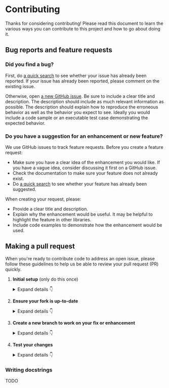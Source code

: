 # Contributing

Thanks for considering contributing! Please read this document to learn the various ways you can contribute to this project and how to go about doing it.

## Bug reports and feature requests

### Did you find a bug?

First, do [a quick search](https://github.com/cheshire-cat-ai/cheshire-cat-api/issues) to see whether your issue has already been reported.
If your issue has already been reported, please comment on the existing issue.

Otherwise, open [a new GitHub issue](https://github.com/cheshire-cat-ai/cheshire-cat-api/issues).  Be sure to include a clear title
and description.  The description should include as much relevant information as possible.  The description should
explain how to reproduce the erroneous behavior as well as the behavior you expect to see.  Ideally you would include a
code sample or an executable test case demonstrating the expected behavior.

### Do you have a suggestion for an enhancement or new feature?

We use GitHub issues to track feature requests. Before you create a feature request:

* Make sure you have a clear idea of the enhancement you would like. If you have a vague idea, consider discussing
it first on a GitHub issue.
* Check the documentation to make sure your feature does not already exist.
* Do [a quick search](https://github.com/cheshire-cat-ai/cheshire-cat-api/issues) to see whether your feature has already been suggested.

When creating your request, please:

* Provide a clear title and description.
* Explain why the enhancement would be useful. It may be helpful to highlight the feature in other libraries.
* Include code examples to demonstrate how the enhancement would be used.

## Making a pull request

When you're ready to contribute code to address an open issue, please follow these guidelines to help us be able to review your pull request (PR) quickly.

1. **Initial setup** (only do this once)

    <details><summary>Expand details 👇</summary><br/>

    If you haven't already done so, please [fork](https://help.github.com/en/enterprise/2.13/user/articles/fork-a-repo) this repository on GitHub.

    Then clone your fork locally with

        git clone https://github.com/USERNAME/cheshire-cat-api.git

    or 

        git clone git@github.com:USERNAME/cheshire-cat-api.git

    At this point the local clone of your fork only knows that it came from *your* repo, github.com/USERNAME/cheshire-cat-api.git, but doesn't know anything the *main* repo, [https://github.com/cheshire-cat-ai/cheshire-cat-api.git](https://github.com/cheshire-cat-ai/cheshire-cat-api). You can see this by running

        git remote -v

    which will output something like this:

        origin https://github.com/USERNAME/cheshire-cat-api.git (fetch)
        origin https://github.com/USERNAME/cheshire-cat-api.git (push)

    This means that your local clone can only track changes from your fork, but not from the main repo, and so you won't be able to keep your fork up-to-date with the main repo over time. Therefore you'll need to add another "remote" to your clone that points to [https://github.com/cheshire-cat-ai/cheshire-cat-api.git](https://github.com/cheshire-cat-ai/cheshire-cat-api). To do this, run the following:

        git remote add upstream https://github.com/cheshire-cat-ai/cheshire-cat-api.git

    Now if you do `git remote -v` again, you'll see

        origin https://github.com/USERNAME/cheshire-cat-api.git (fetch)
        origin https://github.com/USERNAME/cheshire-cat-api.git (push)
        upstream https://github.com/cheshire-cat-ai/cheshire-cat-api.git (fetch)
        upstream https://github.com/cheshire-cat-ai/cheshire-cat-api.git (push)

    Finally, you'll need to create a Python 3 virtual environment suitable for working on this project. There a number of tools out there that making working with virtual environments easier.
    The most direct way is with the [`venv` module](https://docs.python.org/3.7/library/venv.html) in the standard library, but if you're new to Python or you don't already have a recent Python 3 version installed on your machine,
    we recommend [Miniconda](https://docs.conda.io/en/latest/miniconda.html).

    On Mac, for example, you can install Miniconda with [Homebrew](https://brew.sh/):

        brew install miniconda

    Then you can create and activate a new Python environment by running:

        conda create -n ccat-api python=3.10
        conda activate ccat-api

    Once your virtual environment is activated, you can install your local clone in "editable mode" with

        pip install -U pip setuptools wheel
        pip install -e .[dev]

    The "editable mode" comes from the `-e` argument to `pip`, and essential just creates a symbolic link from the site-packages directory of your virtual environment to the source code in your local clone. That way any changes you make will be immediately reflected in your virtual environment.

    </details>

2. **Ensure your fork is up-to-date**

    <details><summary>Expand details 👇</summary><br/>

    Once you've added an "upstream" remote pointing to [this repo](https://github.com/cheshire-cat-ai/cheshire-cat-api), keeping your fork up-to-date is easy:

        git checkout main  # if not already on main
        git pull --rebase upstream main
        git push

    </details>

3. **Create a new branch to work on your fix or enhancement**

    <details><summary>Expand details 👇</summary><br/>

    Committing directly to the main branch of your fork is not recommended. It will be easier to keep your fork clean if you work on a separate branch for each contribution you intend to make.

    You can create a new branch with

        # replace BRANCH with whatever name you want to give it
        git checkout -b BRANCH
        git push -u origin BRANCH

    </details>

4. **Test your changes**

    <details><summary>Expand details 👇</summary><br/>

    Our continuous integration (CI) testing runs [a number of checks](https://github.com/cheshire-cat-ai/cheshire-cat-api/actions) for each pull request on [GitHub Actions](https://github.com/features/actions). You can run most of these tests locally, which is something you should do *before* opening a PR to help speed up the review process and make it easier for us.

    Our CI also uses [`flake8`](https://github.com/cheshire-cat-ai/cheshire-cat-api/tree/main/tests) to lint the code base and [`mypy`](http://mypy-lang.org/) for type-checking. You should run both of these next with

        flake8 .

    and

        mypy .

    We also strive to maintain high test coverage, so most contributions should include additions to [the unit tests](https://github.com/cheshire-cat-ai/cheshire-cat-api/tree/main/tests). These tests are run with [`pytest`](https://docs.pytest.org/en/latest/), which you can use to locally run any test modules that you've added or changed.

    For example, if you've fixed a bug in `cheshire-cat-api/a/b.py`, you can run the tests specific to that module with

        pytest -v tests/a/b_test.py

    To check the code coverage locally in this example, you could run

        pytest -v --cov cheshire-cat-api.a.b tests/a/b_test.py

    If your contribution involves additions to any public part of the API, we require that you write docstrings
    for each function, method, class, or module that you add.
    See the [Writing docstrings](#writing-docstrings) section below for details on the syntax.
    You should test to make sure the API documentation can build without errors by running

        make docs

    If the build fails, it's most likely due to small formatting issues. If the error message isn't clear, feel free to comment on this in your pull request.

    And finally, please update the [CHANGELOG](https://github.com/cheshire-cat-ai/cheshire-cat-api/blob/main/CHANGELOG.md) with notes on your contribution in the "Unreleased" section at the top.

    After all of the above checks have passed, you can now open [a new GitHub pull request](https://github.com/cheshire-cat-ai/cheshire-cat-api/pulls).
    Make sure you have a clear description of the problem and the solution, and include a link to relevant issues.

    We look forward to reviewing your PR!

    </details>

### Writing docstrings

TODO
